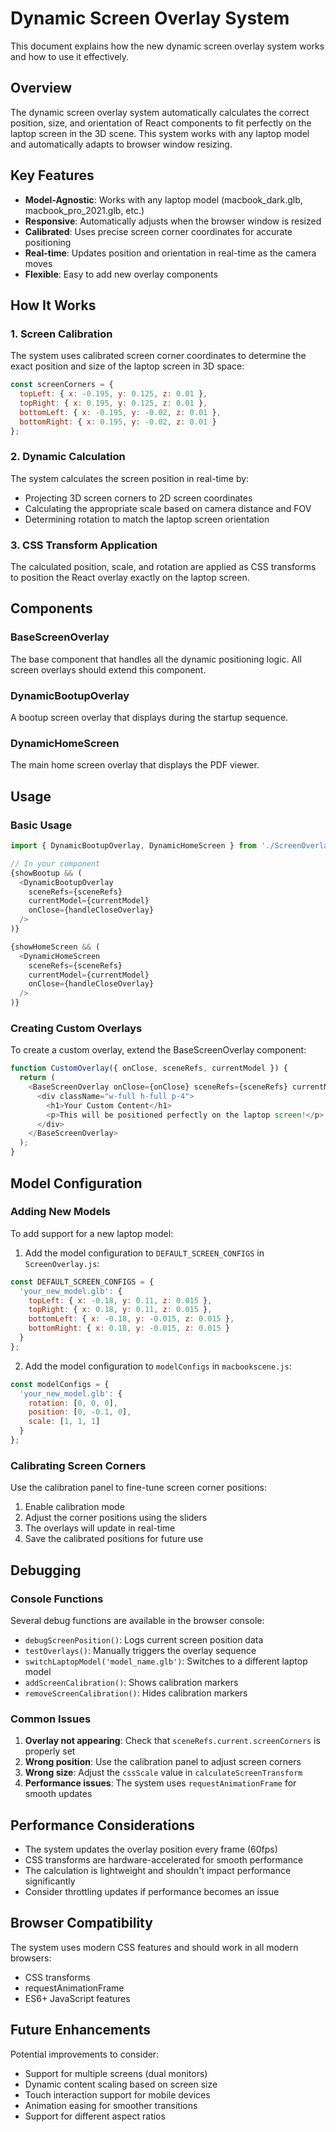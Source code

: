 # Dynamic Screen Overlay System

This document explains how the new dynamic screen overlay system works and how to use it effectively.

## Overview

The dynamic screen overlay system automatically calculates the correct position, size, and orientation of React components to fit perfectly on the laptop screen in the 3D scene. This system works with any laptop model and automatically adapts to browser window resizing.

## Key Features

- **Model-Agnostic**: Works with any laptop model (macbook_dark.glb, macbook_pro_2021.glb, etc.)
- **Responsive**: Automatically adjusts when the browser window is resized
- **Calibrated**: Uses precise screen corner coordinates for accurate positioning
- **Real-time**: Updates position and orientation in real-time as the camera moves
- **Flexible**: Easy to add new overlay components

## How It Works

### 1. Screen Calibration
The system uses calibrated screen corner coordinates to determine the exact position and size of the laptop screen in 3D space:

```javascript
const screenCorners = {
  topLeft: { x: -0.195, y: 0.125, z: 0.01 },
  topRight: { x: 0.195, y: 0.125, z: 0.01 },
  bottomLeft: { x: -0.195, y: -0.02, z: 0.01 },
  bottomRight: { x: 0.195, y: -0.02, z: 0.01 }
};
```

### 2. Dynamic Calculation
The system calculates the screen position in real-time by:
- Projecting 3D screen corners to 2D screen coordinates
- Calculating the appropriate scale based on camera distance and FOV
- Determining rotation to match the laptop screen orientation

### 3. CSS Transform Application
The calculated position, scale, and rotation are applied as CSS transforms to position the React overlay exactly on the laptop screen.

## Components

### BaseScreenOverlay
The base component that handles all the dynamic positioning logic. All screen overlays should extend this component.

### DynamicBootupOverlay
A bootup screen overlay that displays during the startup sequence.

### DynamicHomeScreen
The main home screen overlay that displays the PDF viewer.

## Usage

### Basic Usage
```javascript
import { DynamicBootupOverlay, DynamicHomeScreen } from './ScreenOverlay';

// In your component
{showBootup && (
  <DynamicBootupOverlay 
    sceneRefs={sceneRefs}
    currentModel={currentModel}
    onClose={handleCloseOverlay}
  />
)}

{showHomeScreen && (
  <DynamicHomeScreen 
    sceneRefs={sceneRefs}
    currentModel={currentModel}
    onClose={handleCloseOverlay}
  />
)}
```

### Creating Custom Overlays
To create a custom overlay, extend the BaseScreenOverlay component:

```javascript
function CustomOverlay({ onClose, sceneRefs, currentModel }) {
  return (
    <BaseScreenOverlay onClose={onClose} sceneRefs={sceneRefs} currentModel={currentModel}>
      <div className="w-full h-full p-4">
        <h1>Your Custom Content</h1>
        <p>This will be positioned perfectly on the laptop screen!</p>
      </div>
    </BaseScreenOverlay>
  );
}
```

## Model Configuration

### Adding New Models
To add support for a new laptop model:

1. Add the model configuration to `DEFAULT_SCREEN_CONFIGS` in `ScreenOverlay.js`:

```javascript
const DEFAULT_SCREEN_CONFIGS = {
  'your_new_model.glb': {
    topLeft: { x: -0.18, y: 0.11, z: 0.015 },
    topRight: { x: 0.18, y: 0.11, z: 0.015 },
    bottomLeft: { x: -0.18, y: -0.015, z: 0.015 },
    bottomRight: { x: 0.18, y: -0.015, z: 0.015 }
  }
};
```

2. Add the model configuration to `modelConfigs` in `macbookscene.js`:

```javascript
const modelConfigs = {
  'your_new_model.glb': {
    rotation: [0, 0, 0],
    position: [0, -0.1, 0],
    scale: [1, 1, 1]
  }
};
```

### Calibrating Screen Corners
Use the calibration panel to fine-tune screen corner positions:

1. Enable calibration mode
2. Adjust the corner positions using the sliders
3. The overlays will update in real-time
4. Save the calibrated positions for future use

## Debugging

### Console Functions
Several debug functions are available in the browser console:

- `debugScreenPosition()`: Logs current screen position data
- `testOverlays()`: Manually triggers the overlay sequence
- `switchLaptopModel('model_name.glb')`: Switches to a different laptop model
- `addScreenCalibration()`: Shows calibration markers
- `removeScreenCalibration()`: Hides calibration markers

### Common Issues

1. **Overlay not appearing**: Check that `sceneRefs.current.screenCorners` is properly set
2. **Wrong position**: Use the calibration panel to adjust screen corners
3. **Wrong size**: Adjust the `cssScale` value in `calculateScreenTransform`
4. **Performance issues**: The system uses `requestAnimationFrame` for smooth updates

## Performance Considerations

- The system updates the overlay position every frame (60fps)
- CSS transforms are hardware-accelerated for smooth performance
- The calculation is lightweight and shouldn't impact performance significantly
- Consider throttling updates if performance becomes an issue

## Browser Compatibility

The system uses modern CSS features and should work in all modern browsers:
- CSS transforms
- requestAnimationFrame
- ES6+ JavaScript features

## Future Enhancements

Potential improvements to consider:
- Support for multiple screens (dual monitors)
- Dynamic content scaling based on screen size
- Touch interaction support for mobile devices
- Animation easing for smoother transitions
- Support for different aspect ratios
